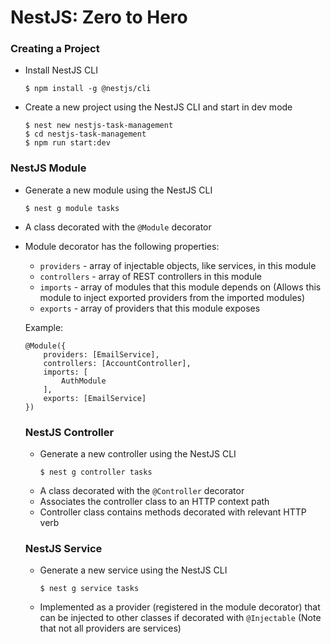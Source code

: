 # NestJS: Zero to Hero #

### Creating a Project ###

- Install NestJS CLI
    ```
    $ npm install -g @nestjs/cli
    ```
- Create a new project using the NestJS CLI and start in dev mode
    ```
    $ nest new nestjs-task-management
    $ cd nestjs-task-management
    $ npm run start:dev
    ```

### NestJS Module ###

- Generate a new module using the NestJS CLI
    ```
    $ nest g module tasks
    ```
- A class decorated with the `@Module` decorator
- Module decorator has the following properties:
    - `providers` - array of injectable objects, like services, in this module
    - `controllers` - array of REST controllers in this module
    - `imports` - array of modules that this module depends on (Allows this module to inject exported providers from the imported modules)
    - `exports` - array of providers that this module exposes

    Example:
    ```
    @Module({
        providers: [EmailService],
        controllers: [AccountController],
        imports: [
            AuthModule
        ],
        exports: [EmailService]
    })
    ```

    ### NestJS Controller ###

    - Generate a new controller using the NestJS CLI
        ```
        $ nest g controller tasks
        ```
    - A class decorated with the `@Controller` decorator
    - Associates the controller class to an HTTP context path
    - Controller class contains methods decorated with relevant HTTP verb

    ### NestJS Service ###

    - Generate a new service using the NestJS CLI
        ```
        $ nest g service tasks
        ```
    - Implemented as a provider (registered in the module decorator) that can be injected to other classes if decorated with `@Injectable` (Note that not all providers are services)
